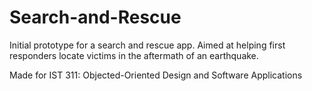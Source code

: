 # Search-and-Rescue
Initial prototype for a search and rescue app. Aimed at helping first responders locate victims in the aftermath of an earthquake.

Made for IST 311: Objected-Oriented Design and Software Applications
